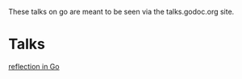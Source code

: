 These talks on go are meant to be seen via the talks.godoc.org site.

Talks
======

[reflection in Go](http://talks.godoc.org/github.com/sathishvj/gotalks/reflect/reflect.slide)
